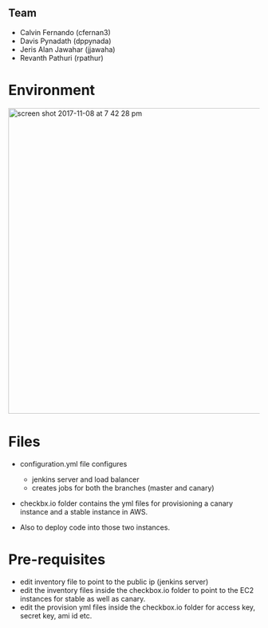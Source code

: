 ## Team
* Calvin Fernando (cfernan3)
* Davis Pynadath (dppynada)
* Jeris Alan Jawahar (jjawaha)
* Revanth Pathuri (rpathur)

# Environment

<img width="612" alt="screen shot 2017-11-08 at 7 42 28 pm" src="https://media.github.ncsu.edu/user/6181/files/87726a42-c564-11e7-9129-9c6eba3f9ec3">

# Files

* configuration.yml file configures 
    * jenkins server and load balancer
    * creates jobs for both the branches (master and canary)
    
* checkbx.io folder contains the yml files for provisioning a canary instance and a stable instance in AWS.
* Also to deploy code into those two instances.


# Pre-requisites

 * edit inventory file to point to the public ip (jenkins server)
 * edit the inventory files inside the checkbox.io folder to point to the EC2 instances for stable as well as canary.
 * edit the provision yml files inside the checkbox.io folder for access key, secret key, ami id etc.
 
